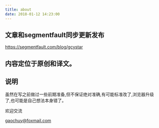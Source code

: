 ```yaml
---
title: about
date: 2018-01-12 14:23:00
---
```

## 文章和segmentfault同步更新发布
https://segmentfault.com/blog/gcystar

## 内容定位于原创和译文。


## 说明
虽然在写之前做过一些前期准备,但不保证绝对准确,有可能标准改了,浏览器升级了,也可能是自己想法本身错了。

 欢迎交流

gaochuy@foxmail.com
